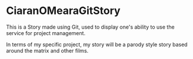 # CiaranOMearaGitStory

This is a Story made using Git, used to display one's ability to use the service for project management.

In terms of my specific project, my story will be a parody style story based around the matrix and other films.
